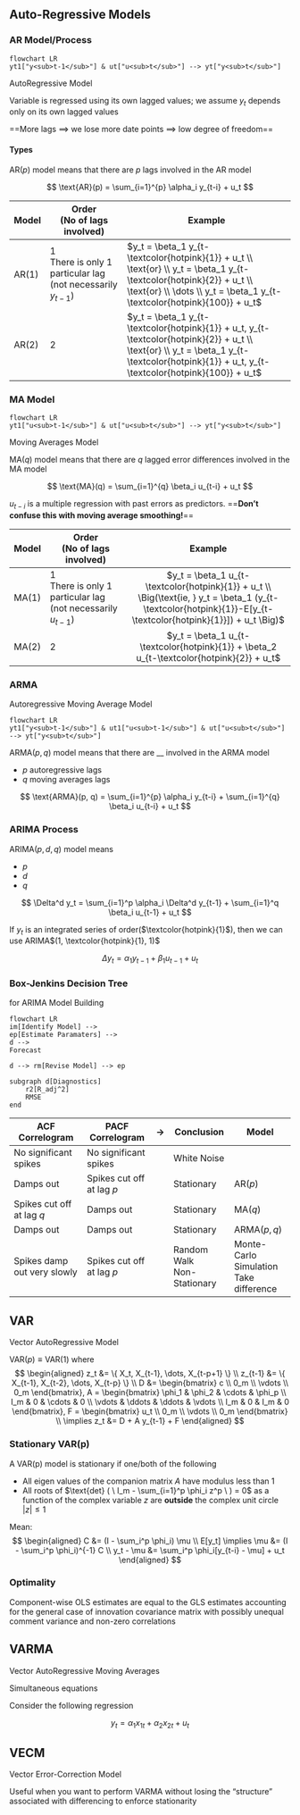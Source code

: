 ## Auto-Regressive Models

### AR Model/Process

```mermaid
flowchart LR
yt1["y<sub>t-1</sub>"] & ut["u<sub>t</sub>"] --> yt["y<sub>t</sub>"]
```



AutoRegressive Model

Variable is regressed using its own lagged values; we assume $y_t$ depends only on its own lagged values

==More lags $\implies$ we lose more date points $\implies$ low degree of freedom==

#### Types

AR$(p)$ model means that there are $p$ lags involved in the AR model

$$
\text{AR}(p) =
\sum_{i=1}^{p} \alpha_i y_{t-i} +
u_t
$$

| Model   | Order<br />(No of lags involved)                             | Example                                                      |
| ------- | ------------------------------------------------------------ | ------------------------------------------------------------ |
| AR$(1)$ | 1<br />There is only $1$ particular lag (not necessarily $y_{t-1}$) | $y_t = \beta_1 y_{t-\textcolor{hotpink}{1}} + u_t \\ \text{or} \\ y_t = \beta_1 y_{t-\textcolor{hotpink}{2}} + u_t \\ \text{or} \\ \dots \\ y_t = \beta_1 y_{t-\textcolor{hotpink}{100}} + u_t$ |
| AR$(2)$ | 2                                                            | $y_t = \beta_1 y_{t-\textcolor{hotpink}{1}} + u_t,  y_{t-\textcolor{hotpink}{2}} + u_t \\ \text{or} \\ y_t = \beta_1 y_{t-\textcolor{hotpink}{1}} + u_t,  y_{t-\textcolor{hotpink}{100}} + u_t$ |

### MA Model

```mermaid
flowchart LR
yt1["u<sub>t-1</sub>"] & ut["u<sub>t</sub>"] --> yt["y<sub>t</sub>"]
```



Moving Averages Model

MA$(q)$ model means that there are $q$ lagged error differences involved in the MA model

$$
\text{MA}(q) =
\sum_{i=1}^{q} \beta_i u_{t-i} +
u_t
$$

$u_{t-i}$ is a multiple regression with past errors
as predictors. ==**Don’t confuse this with moving average smoothing!**==

| Model   | Order<br />(No of lags involved)                             |                           Example                            |
| ------- | ------------------------------------------------------------ | :----------------------------------------------------------: |
| MA$(1)$ | 1<br />There is only $1$ particular lag (not necessarily $u_{t-1}$) | $y_t = \beta_1 u_{t-\textcolor{hotpink}{1}} + u_t \\ \Big(\text{ie, } y_t = \beta_1 (y_{t-\textcolor{hotpink}{1}}-E[y_{t-\textcolor{hotpink}{1}}]) + u_t \Big)$ |
| MA$(2)$ | 2                                                            | $y_t = \beta_1 u_{t-\textcolor{hotpink}{1}} + \beta_2 u_{t-\textcolor{hotpink}{2}} + u_t$ |

### ARMA

Autoregressive Moving Average Model

```mermaid
flowchart LR
yt1["y<sub>t-1</sub>"] & ut1["u<sub>t-1</sub>"] & ut["u<sub>t</sub>"] --> yt["y<sub>t</sub>"]
```

ARMA$(p, q)$ model means that there are __ involved in the ARMA model

- $p$ autoregressive lags
- $q$ moving averages lags

$$
\text{ARMA}(p, q) =
\sum_{i=1}^{p} \alpha_i y_{t-i} +
\sum_{i=1}^{q} \beta_i u_{t-i} +
u_t
$$

### ARIMA Process

ARIMA$(p, d, q)$ model means

- $p$
- $d$
- $q$

$$
\Delta^d y_t =
\sum_{i=1}^p \alpha_i \Delta^d y_{t-1} +
\sum_{i=1}^q \beta_i u_{t-1} +
u_t
$$

If $y_t$ is an integrated series of order($\textcolor{hotpink}{1}$), then we can use ARIMA$(1, \textcolor{hotpink}{1}, 1)$

$$
\Delta y_t =
\alpha_1 y_{t-1} + \beta_1 u_{t-1} + u_t
$$

### Box-Jenkins Decision Tree

for ARIMA Model Building

```mermaid
flowchart LR
im[Identify Model] -->
ep[Estimate Paramaters] -->
d -->
Forecast

d --> rm[Revise Model] --> ep

subgraph d[Diagnostics]
	r2[R_adj^2]
	RMSE
end
```

| ACF Correlogram             | PACF Correlogram          | ->   | Conclusion                      | Model                                       |
| --------------------------- | ------------------------- | ---- | ------------------------------- | ------------------------------------------- |
| No significant spikes       | No significant spikes     |      | White Noise                     |                                             |
| Damps out                   | Spikes cut off at lag $p$ |      | Stationary                      | AR$(p)$                                     |
| Spikes cut off at lag $q$   | Damps out                 |      | Stationary                      | MA$(q)$                                     |
| Damps out                   | Damps out                 |      | Stationary                      | ARMA$(p, q)$                                |
| Spikes damp out very slowly | Spikes cut off at lag $p$ |      | Random Walk<br />Non-Stationary | Monte-Carlo Simulation<br />Take difference |

## VAR

Vector AutoRegressive Model

$\text{VAR}(p) \equiv \text{VAR}(1)$ where
$$
\begin{aligned}
z_t &= \{ X_t, X_{t-1}, \dots, X_{t-p+1} \} \\
z_{t-1} &= \{ X_{t-1}, X_{t-2}, \dots, X_{t-p} \} \\
D &= \begin{bmatrix}
c \\
0_m \\
\vdots \\
0_m
\end{bmatrix},
A = \begin{bmatrix}
\phi_1	& \phi_2	& \cdots & \phi_p \\
I_m			& 0				& \cdots & 0 \\
\vdots	& \ddots	& \ddots & \vdots \\
I_m			& 0				& I_m & 0
\end{bmatrix},
F = \begin{bmatrix}
u_t \\
0_m \\
\vdots \\
0_m
\end{bmatrix}
\\
\implies z_t &= D + A y_{t-1} + F
\end{aligned}
$$

### Stationary VAR(p)

A VAR(p) model is stationary if one/both of the following

- All eigen values of the companion matrix $A$ have modulus less than 1
- All roots of $\text{det} ( \ I_m - \sum_{i=1}^p \phi_i z^p \ ) = 0$ as a function of the complex variable $z$ are **outside** the complex unit circle $\vert z \vert \le 1$

Mean:
$$
\begin{aligned}
C
&= (I - \sum_i^p \phi_i) \mu \\
E[y_t] \implies
\mu
&= (I - \sum_i^p \phi_i)^{-1} C \\
y_t - \mu &= \sum_i^p \phi_i[y_{t-i} - \mu]  + u_t
\end{aligned}
$$


### Optimality

Component-wise OLS estimates are equal to the GLS estimates accounting for the general case of innovation covariance matrix with possibly unequal comment variance and non-zero correlations 

## VARMA

Vector AutoRegressive Moving Averages

Simultaneous equations

Consider the following regression

$$
y_t = \alpha_1 {x_1}_t + \alpha_2 {x_2}_t + u_t
$$

## VECM

Vector Error-Correction Model

Useful when you want to perform VARMA without losing the “structure” associated with differencing to enforce stationarity